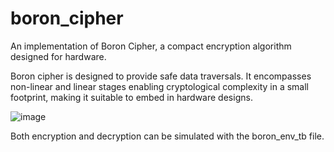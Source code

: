 # boron_cipher
An implementation of Boron Cipher, a compact encryption algorithm designed for hardware.

Boron cipher is designed to provide safe data traversals. It encompasses non-linear and linear stages 
enabling cryptological complexity in a small footprint, making it suitable to embed in hardware 
designs.

![image](https://user-images.githubusercontent.com/20779470/186659393-c3a39935-d925-4891-bce4-4452690a27f7.png)

Both encryption and decryption can be simulated with the boron_env_tb file. 
